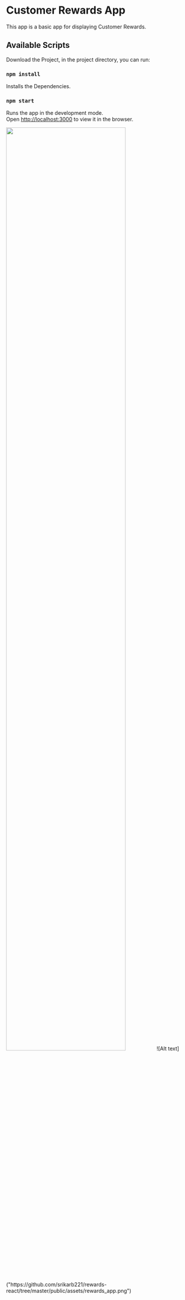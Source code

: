 # Customer Rewards App

This app is a basic app for displaying Customer Rewards.

## Available Scripts

Download the Project, in the project directory, you can run:

### `npm install`

Installs the Dependencies.


### `npm start`

Runs the app in the development mode.\
Open [http://localhost:3000](http://localhost:3000) to view it in the browser.


<img src="https://github.com/srikarb221/rewards-react/tree/master/public/assets/rewards_app.png" width="80%">
![Alt text]("https://github.com/srikarb221/rewards-react/tree/master/public/assets/rewards_app.png")
